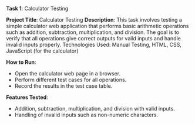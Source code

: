 **Task 1**: Calculator Testing

**Project Title**: Calculator Testing
**Description**: This task involves testing a simple calculator web application that performs basic arithmetic operations such as addition, subtraction, multiplication, and division. The goal is to verify that all operations give correct outputs for valid inputs and handle invalid inputs properly.
Technologies Used: Manual Testing, HTML, CSS, JavaScript (for the calculator)

**How to Run**:
- Open the calculator web page in a browser.
- Perform different test cases for all operations.
- Record the results in the test case table.

**Features Tested**:
- Addition, subtraction, multiplication, and division with valid inputs.
- Handling of invalid inputs such as non-numeric characters.
